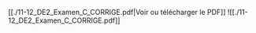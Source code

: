 ﻿[[./11-12_DE2_Examen_C_CORRIGE.pdf|Voir ou télécharger le PDF]]
![[./11-12_DE2_Examen_C_CORRIGE.pdf]]
